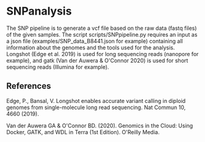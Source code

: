 # SNPanalysis
The SNP pipeline is to generate a vcf file based on the raw data (fastq files) of the given samples. The script scripts/SNPpipeline.py requires an input as a json file (examples/SNP_data_B8441.json for example) containing all information about the genomes and the tools used for the analysis. Longshot (Edge et al. 2019)  is used for long sequencing reads (nanopore for example), and gatk (Van der Auwera & O'Connor 2020) is used for short sequencing reads (Illumina for example).

## References
Edge, P., Bansal, V. Longshot enables accurate variant calling in diploid genomes from single-molecule long read sequencing. Nat Commun 10, 4660 (2019).

Van der Auwera GA & O'Connor BD. (2020). Genomics in the Cloud: Using Docker, GATK, and WDL in Terra (1st Edition). O'Reilly Media.
